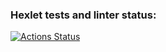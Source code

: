 ### Hexlet tests and linter status:
[![Actions Status](https://github.com/EvSedov/fullstack-javascript-project-lvl1/workflows/hexlet-check/badge.svg)](https://github.com/EvSedov/fullstack-javascript-project-lvl1/actions)